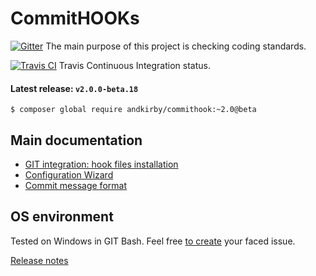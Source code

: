 # CommitHOOKs

[![Gitter](https://badges.gitter.im/Join%20Chat.svg)](https://gitter.im/andkirby/commithook?utm_source=badge&utm_medium=badge&utm_campaign=pr-badge&utm_content=badge)
The main purpose of this project is checking coding standards.

[![Travis CI](https://travis-ci.org/andkirby/commithook.svg?branch=develop)](https://travis-ci.org/andkirby/commithook)
Travis Continuous Integration status.

#### Latest release: `v2.0.0-beta.18`

```shell
$ composer global require andkirby/commithook:~2.0@beta
```
## Main documentation  
- [GIT integration: hook files installation](doc/hooks-installation.md)
- [Configuration Wizard](doc/example-wizard.md)
- [Commit message format](doc/commit-msg.md)

## OS environment
Tested on Windows in GIT Bash. Feel free [to create](../../issues/new "Add a new issue") your faced issue.

[Release notes](doc/release-notes.md)
